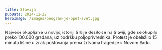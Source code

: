 ```yaml
---
title: Slavija
pubDate: 2024-12-22
heroImage: /images/beograd-je-opet-svet.jpg
---
```


Najveće okupljanje u novijoj istoriji Srbije desilo se na Slaviji, gde se okupilo preko 100.000 građana, uz podršku poljoprivrednika. Protest je obeležilo 15 minuta tišine u znak poštovanja prema žrtvama tragedije u Novom Sadu.